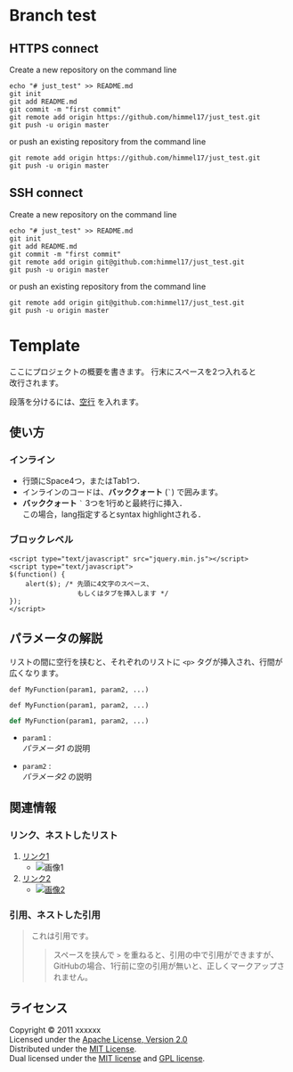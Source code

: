 # Branch test
## HTTPS connect
Create a new repository on the command line

    echo "# just_test" >> README.md
    git init
    git add README.md
    git commit -m "first commit"
    git remote add origin https://github.com/himmel17/just_test.git
    git push -u origin master

or push an existing repository from the command line

    git remote add origin https://github.com/himmel17/just_test.git
    git push -u origin master

## SSH connect
Create a new repository on the command line

    echo "# just_test" >> README.md
    git init
    git add README.md
    git commit -m "first commit"
    git remote add origin git@github.com:himmel17/just_test.git
    git push -u origin master

or push an existing repository from the command line

    git remote add origin git@github.com:himmel17/just_test.git
    git push -u origin master


# Template
ここにプロジェクトの概要を書きます。
行末にスペースを2つ入れると  
改行されます。

段落を分けるには、[空行](http://example.com/) を入れます。

## 使い方

### インライン

+ 行頭にSpace4つ，またはTab1つ．
+ インラインのコードは、**バッククォート** (`` ` ``) で囲みます。
+ **バッククォート** `` ` `` 3つを1行めと最終行に挿入．  
  この場合，lang指定するとsyntax highlightされる．

### ブロックレベル
    <script type="text/javascript" src="jquery.min.js"></script>
    <script type="text/javascript">
    $(function() {
        alert($); /* 先頭に4文字のスペース、
                     もしくはタブを挿入します */
    });
    </script>

## パラメータの解説

リストの間に空行を挟むと、それぞれのリストに `<p>` タグが挿入され、行間が
広くなります。

    def MyFunction(param1, param2, ...)

`def MyFunction(param1, param2, ...)`

``` python
def MyFunction(param1, param2, ...)
```

+   `param1` :  
    _パラメータ1_ の説明

+   `param2` :  
    _パラメータ2_ の説明

## 関連情報
### リンク、ネストしたリスト
1. [リンク1](http://example.com/ "リンクのタイトル")
    * ![画像1](http://github.com/unicorn.png "画像のタイトル")
2. [リンク2][link]
    - [![画像2][image]](https://github.com/)

  [link]: http://example.com/ "インデックス型のリンク"
  [image]: http://github.com/github.png "インデックス型の画像"

### 引用、ネストした引用
> これは引用です。
> 
> > スペースを挟んで `>` を重ねると、引用の中で引用ができますが、
> > GitHubの場合、1行前に空の引用が無いと、正しくマークアップされません。

## ライセンス
Copyright &copy; 2011 xxxxxx  
Licensed under the [Apache License, Version 2.0][Apache]  
Distributed under the [MIT License][mit].  
Dual licensed under the [MIT license][MIT] and [GPL license][GPL].

[Apache]: http://www.apache.org/licenses/LICENSE-2.0
[MIT]: http://www.opensource.org/licenses/mit-license.php
[GPL]: http://www.gnu.org/licenses/gpl.html
